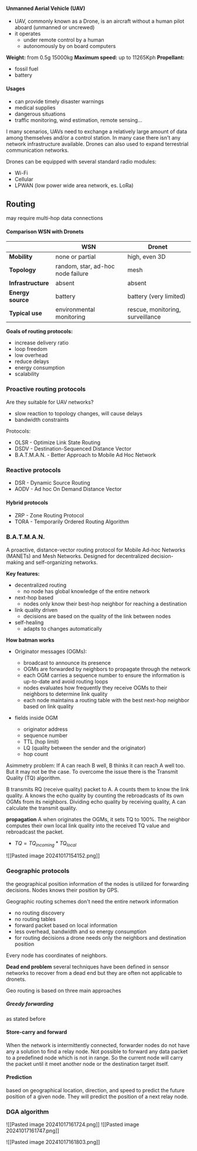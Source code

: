 #### Unmanned Aerial Vehicle (UAV)
- UAV, commonly known as a Drone, is an aircraft without a human pilot aboard (unmanned or uncrewed)
- it operates
	- under remote control by a human
	- autonomously by on board computers

**Weight:** from 0.5g 15000kg
**Maximum speed:** up to 11265Kph
**Propellant:**
- fossil fuel
- battery

#### Usages
- can provide timely disaster warnings
- medical supplies
- dangerous situations
- traffic monitoring, wind estimation, remote sensing...

I many scenarios, UAVs need to exchange a relatively large amount of data among themselves and/or a control station. In many case there isn't any network infrastructure available. Drones can also used to expand terrestrial communication networks.

Drones can be equipped with several standard radio modules:
- Wi-Fi
- Cellular
- LPWAN (low power wide area network, es. LoRa)

## Routing
may require multi-hop data connections
#### Comparison WSN with Dronets

|                    | **WSN**                           | **Dronet**                       |
| ------------------ | --------------------------------- | -------------------------------- |
| **Mobility**       | none or partial                   | high, even 3D                    |
| **Topology**       | random, star, ad-hoc node failure | mesh                             |
| **Infrastructure** | absent                            | absent                           |
| **Energy source**  | battery                           | battery (very limited)           |
| **Typical use**    | environmental monitoring          | rescue, monitoring, surveillance |

**Goals of routing protocols:**
- increase delivery ratio
- loop freedom
- low overhead
- reduce delays
- energy consumption
- scalability

### Proactive routing protocols
Are they suitable for UAV networks?
- slow reaction to topology changes, will cause delays
- bandwidth constraints

Protocols:
- OLSR - Optimize Link State Routing
- DSDV - Destination-Sequenced Distance Vector
- B.A.T.M.A.N. - Better Approach to Mobile Ad Hoc Network

### Reactive protocols
- DSR - Dynamic Source Routing
- AODV - Ad hoc On Demand Distance Vector

#### Hybrid protocols
- ZRP - Zone Routing Protocol
- TORA - Temporarily Ordered Routing Algorithm

### B.A.T.M.A.N.
A proactive, distance-vector routing protocol for Mobile Ad-hoc Networks (MANETs) and Mesh Networks. Designed for decentralized decision-making and self-organizing networks.

**Key features:**
- decentralized routing
	- no node has global knowledge of the entire network
- next-hop based
	- nodes only know their best-hop neighbor for reaching a destination
- link quality driven
	- decisions are based on the quality of the link between nodes
- self-healing
	- adapts to changes automatically

**How batman works**
- Originator messages (OGMs):
	- broadcast to announce its presence
	- OGMs are forwarded by neighbors to propagate through the network
	- each OGM carries a sequence number to ensure the information is up-to-date and avoid routing loops
	- nodes evaluates how frequently they receive OGMs to their neighbors to determine link quality
	- each node maintains a routing table with the best next-hop neighbor based on link quality

- fields inside OGM
	- originator address
	- sequence number
	- TTL (hop limit)
	- LQ (quality between the sender and the originator)
	- hop count

Asimmetry problem:
If A can reach B well, B thinks it can reach A well too. But it may not be the case.
To overcome the issue there is the Transmit Quality (TQ) algorithm.

B transmits RQ (receive quality) packet to A. A counts them to know the link quality.
A knows the echo quality by counting the rebroadcasts of its own OGMs from its neighbors.
Dividing echo quality by receiving quality, A can calculate the transmit quality.

**propagation**
A when originates the OGMs, it sets TQ to 100%. The neighbor computes their own local link quality into the received TQ value and rebroadcast the packet.
- $TQ = TQ_{incoming} * TQ_{local}$

![[Pasted image 20241017154152.png]]

### Geographic protocols
the geographical position information of the nodes is utilized for forwarding decisions.
Nodes knows their position by GPS.

Geographic routing schemes don't need the entire network information
- no routing discovery
- no routing tables
- forward packet based on local information
- less overhead, bandwidth and so energy consumption
- for routing decisions a drone needs only the neighbors and destination position

Every node has coordinates of neighbors.

**Dead end problem**
several techniques have been defined in sensor networks to recover from a dead end but they are often not applicable to dronets.

Geo routing is based on three main approaches

##### Greedy forwarding
as stated before

#### Store-carry and forward
When the network is intermittently connected, forwarder nodes do not have any a solution to find a relay node. Not possible to forward any data packet to a predefined node which is not in range. So the current node will carry the packet until it meet another node or the destination target itself.

#### Prediction
based on geographical location, direction, and speed to predict the future position of a given node. They will predict the position of a next relay node.

### DGA algorithm
![[Pasted image 20241017161724.png]]
![[Pasted image 20241017161747.png]]

![[Pasted image 20241017161803.png]]

